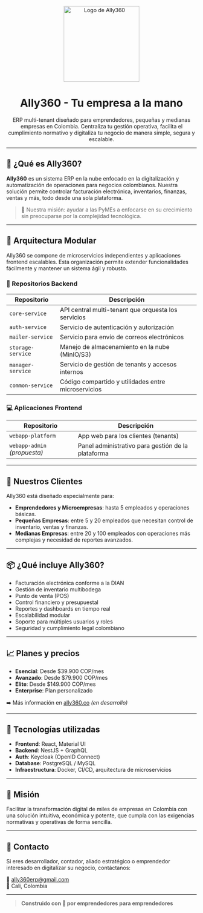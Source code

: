<p align="center">
  <img src="https://raw.githubusercontent.com/Ally360/ally360-org/main/assets/ally360-logo.png" width="200" alt="Logo de Ally360">
</p>

<h1 align="center">Ally360 - Tu empresa a la mano</h1>

<p align="center">
  ERP multi-tenant diseñado para emprendedores, pequeñas y medianas empresas en Colombia. Centraliza tu gestión operativa, facilita el cumplimiento normativo y digitaliza tu negocio de manera simple, segura y escalable.
</p>

---

## 📌 ¿Qué es Ally360?

**Ally360** es un sistema ERP en la nube enfocado en la digitalización y automatización de operaciones para negocios colombianos. Nuestra solución permite controlar facturación electrónica, inventarios, finanzas, ventas y más, todo desde una sola plataforma.

> 🎯 Nuestra misión: ayudar a las PyMEs a enfocarse en su crecimiento sin preocuparse por la complejidad tecnológica.

---

## 🧱 Arquitectura Modular

Ally360 se compone de microservicios independientes y aplicaciones frontend escalables. Esta organización permite extender funcionalidades fácilmente y mantener un sistema ágil y robusto.

### 🔧 Repositorios Backend

| Repositorio         | Descripción                                          |
|---------------------|------------------------------------------------------|
| `core-service`      | API central multi-tenant que orquesta los servicios  |
| `auth-service`      | Servicio de autenticación y autorización             |
| `mailer-service`    | Servicio para envío de correos electrónicos          |
| `storage-service`   | Manejo de almacenamiento en la nube (MinIO/S3)       |
| `manager-service`   | Servicio de gestión de tenants y accesos internos    |
| `common-service`    | Código compartido y utilidades entre microservicios  |

### 💻 Aplicaciones Frontend

| Repositorio           | Descripción                                             |
|------------------------|---------------------------------------------------------|
| `webapp-platform`      | App web para los clientes (tenants)                     |
| `webapp-admin` *(propuesta)* | Panel administrativo para gestión de la plataforma   |

---

## 👥 Nuestros Clientes

Ally360 está diseñado especialmente para:

- **Emprendedores y Microempresas**: hasta 5 empleados y operaciones básicas.
- **Pequeñas Empresas**: entre 5 y 20 empleados que necesitan control de inventario, ventas y finanzas.
- **Medianas Empresas**: entre 20 y 100 empleados con operaciones más complejas y necesidad de reportes avanzados.

---

## 📦 ¿Qué incluye Ally360?

- Facturación electrónica conforme a la DIAN
- Gestión de inventario multibodega
- Punto de venta (POS)
- Control financiero y presupuestal
- Reportes y dashboards en tiempo real
- Escalabilidad modular
- Soporte para múltiples usuarios y roles
- Seguridad y cumplimiento legal colombiano

---

## 📈 Planes y precios

- **Esencial**: Desde $39.900 COP/mes
- **Avanzado**: Desde $79.900 COP/mes
- **Elite**: Desde $149.900 COP/mes
- **Enterprise**: Plan personalizado

➡️ Más información en [ally360.co](https://ally360.co) *(en desarrollo)*

---

## 🧠 Tecnologías utilizadas

- **Frontend**: React, Material UI
- **Backend**: NestJS + GraphQL
- **Auth**: Keycloak (OpenID Connect)
- **Database**: PostgreSQL / MySQL
- **Infraestructura**: Docker, CI/CD, arquitectura de microservicios

---

## 🚀 Misión

Facilitar la transformación digital de miles de empresas en Colombia con una solución intuitiva, económica y potente, que cumpla con las exigencias normativas y operativas de forma sencilla.

---

## 🤝 Contacto

Si eres desarrollador, contador, aliado estratégico o emprendedor interesado en digitalizar su negocio, contáctanos:

📧 ally360erp@gmail.com  
📍 Cali, Colombia

---

> **Construido con 💙 por emprendedores para emprendedores**
